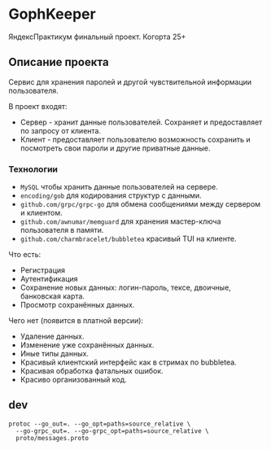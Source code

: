 # GophKeeper

ЯндексПрактикум финальный проект. Когорта 25+


## Описание проекта

Сервис для хранения паролей и другой чувствительной информации пользователя.

В проект входят:
- Сервер - хранит данные пользователей. Сохраняет и предоставляет по запросу от клиента.
- Клиент - предоставляет пользователю возможность сохранить и посмотреть свои пароли и другие приватные данные.

### Технологии

- `MySQL` чтобы хранить данные пользователей на сервере.
- `encoding/gob` для кодирования структур с данными.
- `github.com/grpc/grpc-go` для обмена сообщениями между сервером и клиентом.
- `github.com/awnumar/memguard` для хранения мастер-ключа пользователя в памяти.
- `github.com/charmbracelet/bubbletea` красивый TUI на клиенте. 

Что есть:
- Регистрация
- Аутентификация
- Сохранение новых данных: логин-пароль, тексе, двоичные, банковская карта.
- Просмотр сохранённых данных.

Чего нет (появится в платной версии):
- Удаление данных.
- Изменение уже сохранённых данных.
- Иные типы данных.
- Красивый клиентский интерфейс как в стримах по bubbletea.
- Красивая обработка фатальных ошибок.
- Красиво организованный код.


## dev

```shell
protoc --go_out=. --go_opt=paths=source_relative \
  --go-grpc_out=. --go-grpc_opt=paths=source_relative \
  proto/messages.proto
```

